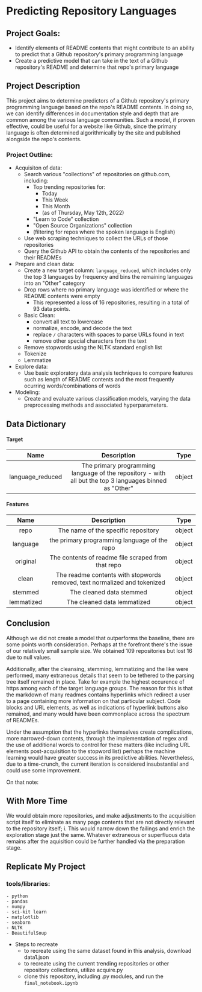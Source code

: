 # Predicting Repository Languages

## Project Goals:
- Identify elements of README contents that might contribute to an ability to predict that a Github repository's primary programming language
- Create a predictive model that can take in the text of a Github repository's README and determine that repo's primary language

## Project Description

This project aims to determine predictors of a Github repository's primary programming language based on the repo's README contents. In doing so, we can identify differences in documentation style and depth that are common among the various language communities. Such a model, if proven effective, could be useful for a website like Github, since the primary language is often determined algorithmically by the site and published alongside the repo's contents. 

### Project Outline:
    
- Acquisiton of data:
    - Search various "collections" of repositories on github.com, including:
        - Top trending repositories for:
            - Today
            - This Week
            - This Month
            - (as of Thursday, May 12th, 2022)
        - "Learn to Code" collection
        - "Open Source Organizations" collection
        - (filtering for repos where the spoken language is English)
    - Use web scraping techniques to collect the URLs of those repositories
    - Query the Github API to obtain the contents of the repositories and their READMEs
- Prepare and clean data:
    - Create a new target column: `language_reduced`, which includes only the top 3 languages by frequency and bins the remaining languages into an "Other" category
    - Drop rows where no primary language was identified or where the README contents were empty 
        - This represented a loss of 16 repositories, resulting in a total of 93 data points.
    - Basic Clean:
        - convert all text to lowercase
        - normalize, encode, and decode the text
        - replace `/` characters with spaces to parse URLs found in text
        - remove other special characters from the text
    - Remove stopwords using the NLTK standard english list
    - Tokenize
    - Lemmatize
- Explore data:
    - Use basic exploratory data analysis techniques to compare features such as length of README contents and the most frequently ocurring words/combinations of words
- Modeling:
    - Create and evaluate various classification models, varying the data preprocessing methods and associated hyperparameters.

## Data Dictionary

#### Target
Name | Description | Type
:---: | :---: | :---:
language_reduced | The primary programming language of the repository - with all but the top 3 languages binned as "Other" | object
#### Features
Name | Description | Type
:---: | :---: | :---:
repo | The name of the specific repository | object
language | the primary programming language of the repo | object
original | The contents of readme file scraped from that repo | object
clean | The readme contents with stopwords removed, text normalized and tokenized | object
stemmed | The cleaned data stemmed | object
lemmatized | The cleaned data lemmatized | object

## Conclusion

Although we did not create a model that outperforms the baseline, there are some points worth consideration.
Perhaps at the forefront there's the issue of our relatively small sample size. We obtained 109 repositories but lost 16 due to null values.

Additionally, after the cleansing, stemming, lemmatizing and the like were performed, many extraneous details that seem to be tethered to the parsing tree itself remained in place. Take for example the highest occurence of https among each of the target language groups. The reason for this is that the markdown of many readmes contains hyperlinks which redirect a user to a page containing more information on that particular subject. Code blocks and URL elements, as well as indications of hyperlink buttons also remained, and many would have been commonplace across the spectrum of READMEs.

Under the assumption that the hyperlinks themselves create complications, more narrowed-down contents, through the implementation of regex and the use of additional words to control for these matters (like including URL elements post-acquisition to the stopword list) perhaps the machine learning would have greater success in its predictive abilities. Nevertheless, due to a time-crunch, the current iteration is considered insubstantial and could use some improvement.

On that note:

## With More Time

We would obtain more repositories, and make adjustments to the acquisition script itself to eliminate as many page contents that are not directly relevant to the repository itself; i. This would narrow down the failings and enrich the exploration stage just the same. Whatever extraneous or superfluous data remains after the aquisition could be further handled via the preparation stage.

## Replicate My Project
### tools/libraries:
    - python
    - pandas
    - numpy
    - sci-kit learn
    - matplotlib
    - seaborn
    - NLTK
    - BeautifulSoup
* Steps to recreate
    - to recreate using the same dataset found in this analysis, download data1.json
    - to recreate using the current trending repositories or other repository collections, utilize acquire.py
    - clone this repository, including .py modules, and run the `final_notebook.ipynb`